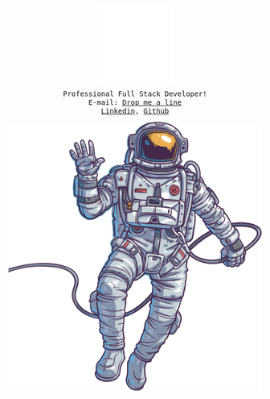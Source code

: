 <!--
### Hi there, I’m [Abdullah][website] 👋

**akhalid-dev/akhalid-dev** is a ✨ _special_ ✨ repository because its `README.md` (this file) appears on your GitHub profile.

Here are some ideas to get you started:

- 🔭 I’m currently working on ...
- 🌱 I’m currently learning ...
- 👯 I’m looking to collaborate on ...
- 🤔 I’m looking for help with ...
- 💬 Ask me about ...
- 📫 How to reach me: ...
- 😄 Pronouns: ...
- ⚡ Fun fact: ...

## A little about me
- 🔭 I’m currently working at Phreesia
- 🌱 I’m currently learning React
- 💬 Ask me about my recent projects
- 📫 How to reach me: akhal022@uottawa.ca

### Connect with me:

[<img align="left" alt="akhalid-dev" width="22px" src="https://raw.githubusercontent.com/iconic/open-iconic/master/svg/globe.svg" />][website]
[<img align="left" alt="real-abdullah-khalid | LinkedIn" width="22px" src="https://cdn.jsdelivr.net/npm/simple-icons@v3/icons/linkedin.svg" />][linkedin]
[<img align="left" alt="video content" width="22px" src="https://cdn.jsdelivr.net/npm/simple-icons@v3/icons/youtube.svg" />][youtube]
## <br />

[linkedin]: https://www.linkedin.com/in/real-abdullah-khalid/
[website]: http://akhalid-dev.github.io/
[youtube]: https://www.youtube.com/channel/UC_dOiToGHLxTUvc_TEYBavA
-->

<div align="center">
    <img src="https://github.com/akhalid-dev/akhalid-dev/blob/main/rocket-150.gif" style="display:block;"/> 
</div>
<p align="center">
  <samp> 
    Professional Full Stack Developer!  <br> E-mail:	<a href='mailto:akhal022@uottawa.ca'>Drop me a line</a> <br>   
    	<a href='https://www.linkedin.com/in/real-abdullah-khalid/'>Linkedin</a>, <a href='https://github.com/akhalid-dev'>Github</a><br>  
  </samp>
</p>

<div>
    <div align="left">
        <img src="https://github.com/akhalid-dev/akhalid-dev/blob/main/spaceman.png" style="display:block;"/>
    </div>
    
</div>
